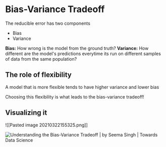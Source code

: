# Bias-Variance Tradeoff

The reducible error has two components
- Bias
- Variance

**Bias:** How wrong is the model from the ground truth?
**Variance:** How different are the model's predictions everytime its run on different samples of data from the same population?

## The role of flexibility

A model that is more flexible tends to have higher variance and lower bias

Choosing this flexibility is what leads to the bias-variance tradeoff!

## Visualizing it

![[Pasted image 20210322155325.png]]

![Understanding the Bias-Variance Tradeoff | by Seema Singh | Towards Data  Science](https://miro.medium.com/max/936/1*xwtSpR_zg7j7zusa4IDHNQ.png)






